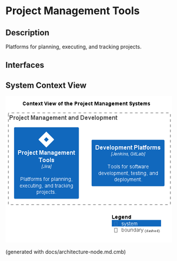# Project Management Tools
## Description
Platforms for planning, executing, and tracking projects.


## Interfaces

## System Context View
![Context View of the Project Management Systems](../../mybank/project-management/context-view.png)


(generated with docs/architecture-node.md.cmb)
